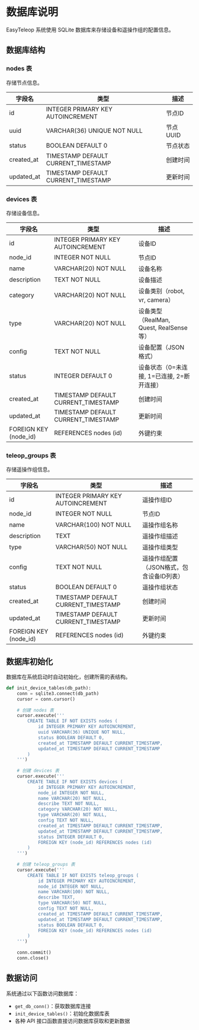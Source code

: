 # 数据库说明

EasyTeleop 系统使用 SQLite 数据库来存储设备和遥操作组的配置信息。

## 数据库结构

### nodes 表

存储节点信息。

| 字段名 | 类型 | 描述 |
| --- | --- | --- |
| id | INTEGER PRIMARY KEY AUTOINCREMENT | 节点ID |
| uuid | VARCHAR(36) UNIQUE NOT NULL | 节点UUID |
| status | BOOLEAN DEFAULT 0 | 节点状态 |
| created_at | TIMESTAMP DEFAULT CURRENT_TIMESTAMP | 创建时间 |
| updated_at | TIMESTAMP DEFAULT CURRENT_TIMESTAMP | 更新时间 |

### devices 表

存储设备信息。

| 字段名 | 类型 | 描述 |
| --- | --- | --- |
| id | INTEGER PRIMARY KEY AUTOINCREMENT | 设备ID |
| node_id | INTEGER NOT NULL | 节点ID |
| name | VARCHAR(20) NOT NULL | 设备名称 |
| description | TEXT NOT NULL | 设备描述 |
| category | VARCHAR(20) NOT NULL | 设备类别（robot, vr, camera） |
| type | VARCHAR(20) NOT NULL | 设备类型（RealMan, Quest, RealSense等） |
| config | TEXT NOT NULL | 设备配置（JSON格式） |
| status | INTEGER DEFAULT 0 | 设备状态（0=未连接, 1=已连接, 2=断开连接） |
| created_at | TIMESTAMP DEFAULT CURRENT_TIMESTAMP | 创建时间 |
| updated_at | TIMESTAMP DEFAULT CURRENT_TIMESTAMP | 更新时间 |
| FOREIGN KEY (node_id) | REFERENCES nodes (id) | 外键约束 |

### teleop_groups 表

存储遥操作组信息。

| 字段名 | 类型 | 描述 |
| --- | --- | --- |
| id | INTEGER PRIMARY KEY AUTOINCREMENT | 遥操作组ID |
| node_id | INTEGER NOT NULL | 节点ID |
| name | VARCHAR(100) NOT NULL | 遥操作组名称 |
| description | TEXT | 遥操作组描述 |
| type | VARCHAR(50) NOT NULL | 遥操作组类型 |
| config | TEXT NOT NULL | 遥操作组配置（JSON格式，包含设备ID列表） |
| status | BOOLEAN DEFAULT 0 | 遥操作组状态 |
| created_at | TIMESTAMP DEFAULT CURRENT_TIMESTAMP | 创建时间 |
| updated_at | TIMESTAMP DEFAULT CURRENT_TIMESTAMP | 更新时间 |
| FOREIGN KEY (node_id) | REFERENCES nodes (id) | 外键约束 |

## 数据库初始化

数据库在系统启动时自动初始化，创建所需的表结构。

```python
def init_device_tables(db_path):
    conn = sqlite3.connect(db_path)
    cursor = conn.cursor()
    
    # 创建 nodes 表
    cursor.execute('''
        CREATE TABLE IF NOT EXISTS nodes (
            id INTEGER PRIMARY KEY AUTOINCREMENT,
            uuid VARCHAR(36) UNIQUE NOT NULL,
            status BOOLEAN DEFAULT 0,
            created_at TIMESTAMP DEFAULT CURRENT_TIMESTAMP,
            updated_at TIMESTAMP DEFAULT CURRENT_TIMESTAMP
        )
    ''')
    
    # 创建 devices 表
    cursor.execute('''
        CREATE TABLE IF NOT EXISTS devices (
            id INTEGER PRIMARY KEY AUTOINCREMENT,
            node_id INTEGER NOT NULL,
            name VARCHAR(20) NOT NULL,
            describe TEXT NOT NULL,
            category VARCHAR(20) NOT NULL,
            type VARCHAR(20) NOT NULL,
            config TEXT NOT NULL,
            created_at TIMESTAMP DEFAULT CURRENT_TIMESTAMP,
            updated_at TIMESTAMP DEFAULT CURRENT_TIMESTAMP,
            status INTEGER DEFAULT 0,
            FOREIGN KEY (node_id) REFERENCES nodes (id)
        )
    ''')
    
    # 创建 teleop_groups 表
    cursor.execute('''
        CREATE TABLE IF NOT EXISTS teleop_groups (
            id INTEGER PRIMARY KEY AUTOINCREMENT,
            node_id INTEGER NOT NULL,
            name VARCHAR(100) NOT NULL,
            describe TEXT,
            type VARCHAR(50) NOT NULL,
            config TEXT NOT NULL,
            created_at TIMESTAMP DEFAULT CURRENT_TIMESTAMP,
            updated_at TIMESTAMP DEFAULT CURRENT_TIMESTAMP,
            status BOOLEAN DEFAULT 0,
            FOREIGN KEY (node_id) REFERENCES nodes (id)
        )
    ''')
    
    conn.commit()
    conn.close()
```

## 数据访问

系统通过以下函数访问数据库：

- `get_db_conn()`：获取数据库连接
- `init_device_tables()`：初始化数据库表
- 各种 API 接口函数直接访问数据库获取和更新数据